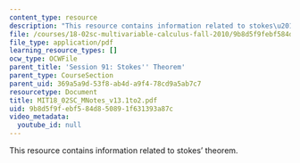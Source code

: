 ```yaml
---
content_type: resource
description: "This resource contains information related to stokes\u2019 theorem."
file: /courses/18-02sc-multivariable-calculus-fall-2010/9b8d5f9febf584d850891f631393a87c_MIT18_02SC_MNotes_v13.1to2.pdf
file_type: application/pdf
learning_resource_types: []
ocw_type: OCWFile
parent_title: 'Session 91: Stokes'' Theorem'
parent_type: CourseSection
parent_uid: 369a5a9d-53f8-ab4d-a9f4-78cd9a5ab7c7
resourcetype: Document
title: MIT18_02SC_MNotes_v13.1to2.pdf
uid: 9b8d5f9f-ebf5-84d8-5089-1f631393a87c
video_metadata:
  youtube_id: null
---
```

This resource contains information related to stokes’ theorem.

